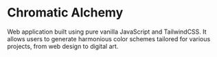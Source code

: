 # Chromatic Alchemy
Web application built using pure vanilla JavaScript and TailwindCSS. It allows users to generate harmonious color schemes tailored for various projects, from web design to digital art.
